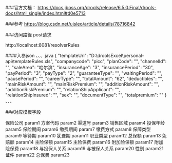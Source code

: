 ###官方文档：
https://docs.jboss.org/drools/release/6.5.0.Final/drools-docs/html_single/index.html#d0e5713

###参考
https://blog.csdn.net/ujsleo/article/details/78716842

###访问路径
post请求  

http://localhost:8081/resolverRules

####入参json
、、、java
{
  "templateUrl": "D:\\droolsExcel\\personal-api\\templateRules.xls",
  "companycode": "picc",
  "planCode": "",
  "channelId": "",
  "saleArea": "哈尔滨",
  "insuranceAge": "3",
  "insurancePeriod": "30",
  "payPeriod": "3",
  "payType": "2",
  "guaranteeType": "",
  "waitingPeriod": "",
  "pausePeriod": "",
  "careerType": "",
  "totalAmount": "62",
  "deductibles": "",
  "mainRiskAmount": "",
  "mainRiskPremium": "",
  "additionRiskAmount": "",
  "additionRiskPremium": "",
  "relationShipApplicant": "",
  "relationShipInsured": "",
  "sex": "",
  "documentType": "",
  "totalpremium": ""
}
、、、

###对应模板字段

保险公司	param1
方案代码	param2
渠道号	param3
销售区域	param4
投保年龄	param5
保险期间	param6
缴费期间	param7
缴费方式	param8
保障类型	param9
等待期	param10
犹豫期	param11
职业类型	param12
总保额	param13
免赔额	param14
主险保额	param15
主险保费	param16
附加险保额	param17
附加险保费	param18
与投保人关系	param19
与被保人关系	param20
性别	param21
证件	param22
总保费 	param23
	


